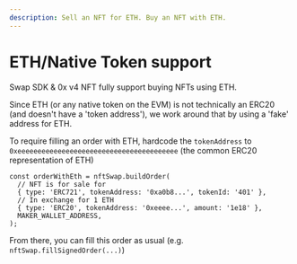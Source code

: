 ```yaml
---
description: Sell an NFT for ETH. Buy an NFT with ETH.
---
```


# ETH/Native Token support

Swap SDK & 0x v4 NFT fully support buying NFTs using ETH.

Since ETH (or any native token on the EVM) is not technically an ERC20 (and doesn't have a 'token address'), we work around that by using a 'fake' address for ETH.



To require filling an order with ETH, hardcode the `tokenAddress` to `0xeeeeeeeeeeeeeeeeeeeeeeeeeeeeeeeeeeeeeeee` (the common ERC20 representation of ETH)

```
const orderWithEth = nftSwap.buildOrder(
  // NFT is for sale for    
  { type: 'ERC721', tokenAddress: '0xa0b8...', tokenId: '401' },
  // In exchange for 1 ETH  
  { type: 'ERC20', tokenAddress: '0xeeee...', amount: '1e18' },
  MAKER_WALLET_ADDRESS,
);
```

From there, you can fill this order as usual (e.g. `nftSwap.fillSignedOrder(...)`)

